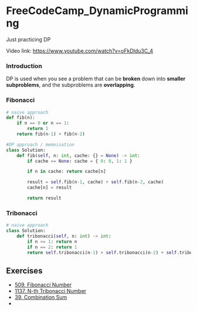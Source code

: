 # FreeCodeCamp_DynamicProgramming

Just practicing DP

Video link:
https://www.youtube.com/watch?v=oFkDldu3C_4

### Introduction

DP is used when you see a problem that can be **broken** down into **smaller subproblems**, and the subproblems are **overlapping**.

### Fibonacci

```python
# naive approach
def fib(n):
    if n == 0 or n == 1:
        return 1
    return fib(n-1) + fib(n-2)
```

```python
#DP approach / memoisation
class Solution:
    def fib(self, n: int, cache: {} = None) -> int:
        if cache == None: cache = { 0: 0, 1: 1 }

        if n in cache: return cache[n]

        result = self.fib(n-1, cache) + self.fib(n-2, cache)
        cache[n] = result

        return result
```

### Tribonacci

```python
# naive approach
class Solution:
    def tribonacci(self, n: int) -> int:
        if n <= 1: return n
        if n == 2: return 1
        return self.tribonacci(n-1) + self.tribonacci(n-2) + self.tribonacci(n-3)
```

## Exercises

- [509. Fibonacci Number](https://leetcode.com/problems/fibonacci-number/description/)
- [1137. N-th Tribonacci Number](https://leetcode.com/problems/n-th-tribonacci-number/)
- [39. Combination Sum](https://leetcode.com/problems/combination-sum/description/)
-
